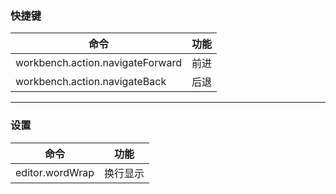 ### 快捷键

| 命令                             | 功能 |
| -------------------------------- | ---- |
| workbench.action.navigateForward | 前进 |
| workbench.action.navigateBack    | 后退 |
-------------------

### 设置

| 命令            | 功能     |
| --------------- | -------- |
| editor.wordWrap | 换行显示 |
